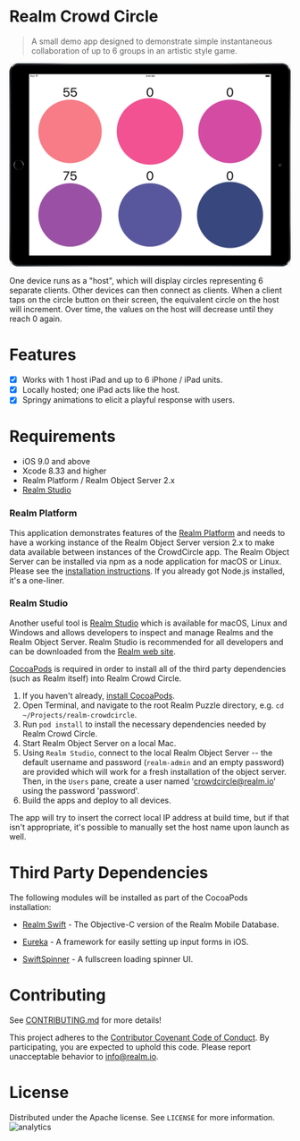 # Realm Crowd Circle
> A small demo app designed to demonstrate simple instantaneous collaboration of up to 6 groups in an artistic style game.

![CrowdCircle](screenshot.jpg)

One device runs as a "host", which will display circles representing 6 separate clients. Other devices can then connect as clients.
When a client taps on the circle button on their screen, the equivalent circle on the host will increment.
Over time, the values on the host will decrease until they reach 0 again.

# Features
- [x] Works with 1 host iPad and up to 6 iPhone / iPad units.
- [x] Locally hosted; one iPad acts like the host.
- [x] Springy animations to elicit a playful response with users.

# Requirements

- iOS 9.0 and above
- Xcode 8.33 and higher
- Realm Platform / Realm Object Server 2.x
-  [Realm Studio](https://realm.io/products/realm-studio/)

### Realm Platform

This application demonstrates features of the [Realm Platform](https://realm.io/products/realm-platform/) and needs to have a working instance of the Realm Object Server version 2.x to make data available between instances of the CrowdCircle app. The Realm Object Server can be installed via npm as a node application for macOS or Linux. Please see the [installation instructions](https://realm.io/docs/get-started/installation/developer-edition/). If you already got Node.js installed, it's a one-liner.

### Realm Studio

Another useful tool is [Realm Studio](https://realm.io/products/realm-studio/) which is available for macOS, Linux and Windows and allows developers to inspect and manage Realms and the Realm Object Server. Realm Studio is recommended for all developers and can be downloaded from the [Realm web site](https://realm.io/products/realm-studio/).

[CocoaPods](http://cocoapods.org/) is required in order to install all of the third party dependencies (such as Realm itself) into Realm Crowd Circle.

1. If you haven't already, [install CocoaPods](https://guides.cocoapods.org/using/getting-started.html).
2. Open Terminal, and navigate to the root Realm Puzzle directory, e.g. `cd ~/Projects/realm-crowdcircle`.
3. Run `pod install` to install the necessary dependencies needed by Realm Crowd Circle.
4. Start Realm Object Server on a local Mac.
5. Using `Realm Studio`, connect to the local Realm Object Server -- the default username and password  (`realm-admin` and an empty password) are provided which will work for a fresh installation of the object server. Then, in the `Users` pane, create a user named 'crowdcircle@realm.io' using the password 'password'.
6. Build the apps and deploy to all devices.

The app will try to insert the correct local IP address at build time, but if that isn't appropriate, it's possible to manually set the host name upon launch as well.

# Third Party Dependencies

The following modules will be installed as part of the CocoaPods installation:

- [Realm Swift](https://realm.io) - The Objective-C version of the Realm Mobile Database.

- [Eureka](https://github.com/xmartlabs/Eureka) - A framework for easily setting up input forms in iOS.

- [SwiftSpinner](https://github.com/TimOliver/SwiftSpinner) - A fullscreen loading spinner UI.

# Contributing

See [CONTRIBUTING.md](CONTRIBUTING.md) for more details!

This project adheres to the [Contributor Covenant Code of Conduct](https://realm.io/conduct/). By participating, you are expected to uphold this code. Please report unacceptable behavior to [info@realm.io](mailto:info@realm.io).

# License

Distributed under the Apache license. See ``LICENSE`` for more information.
![analytics](https://ga-beacon.appspot.com/UA-50247013-2/realm-crowdcircle/README?pixel)
